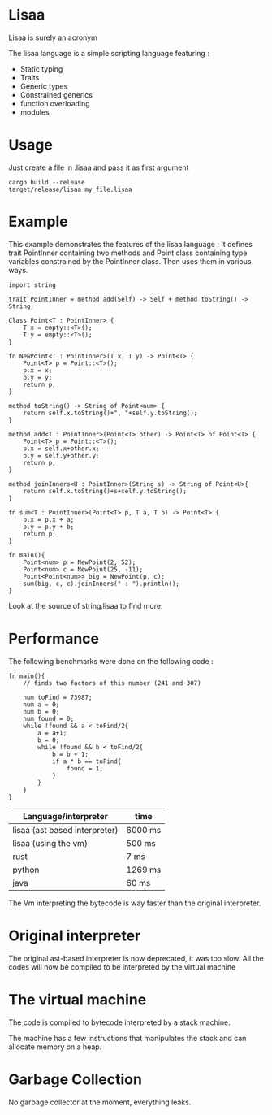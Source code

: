 # Lisaa

Lisaa is surely an acronym

The lisaa language is a simple scripting language featuring :

* Static typing
* Traits
* Generic types
* Constrained generics
* function overloading
* modules

# Usage

Just create a file in .lisaa and pass it as first argument

```
cargo build --release
target/release/lisaa my_file.lisaa
```


# Example
This example demonstrates the features of the lisaa language : 
It defines trait PointInner containing two methods and Point class containing type variables constrained by the PointInner class. 
Then uses them in various ways.
```
import string

trait PointInner = method add(Self) -> Self + method toString() -> String;

Class Point<T : PointInner> {
    T x = empty::<T>();
    T y = empty::<T>();
}

fn NewPoint<T : PointInner>(T x, T y) -> Point<T> {
    Point<T> p = Point::<T>();
    p.x = x;
    p.y = y;
    return p;
}

method toString() -> String of Point<num> {
    return self.x.toString()+", "+self.y.toString();
}

method add<T : PointInner>(Point<T> other) -> Point<T> of Point<T> {
    Point<T> p = Point::<T>();
    p.x = self.x+other.x;
    p.y = self.y+other.y;
    return p;
}

method joinInners<U : PointInner>(String s) -> String of Point<U>{
    return self.x.toString()+s+self.y.toString();
}

fn sum<T : PointInner>(Point<T> p, T a, T b) -> Point<T> {
    p.x = p.x + a;
    p.y = p.y + b;
    return p;
}

fn main(){
    Point<num> p = NewPoint(2, 52);
    Point<num> c = NewPoint(25, -11);
    Point<Point<num>> big = NewPoint(p, c);
    sum(big, c, c).joinInners(" : ").println();
}
```

Look at the source of string.lisaa to find more.

# Performance

The following benchmarks were done on the following code :
```
fn main(){
    // finds two factors of this number (241 and 307) 

    num toFind = 73987;
    num a = 0;
    num b = 0;
    num found = 0;
    while !found && a < toFind/2{
        a = a+1;
        b = 0;
        while !found && b < toFind/2{
            b = b + 1;
            if a * b == toFind{
                found = 1;
            }
        }
    }
}
```

| Language/interpreter | time  |
| -------------------- | --------- |
| lisaa (ast based interpreter) | 6000 ms |
| lisaa (using the vm) | 500 ms |
| rust | 7 ms |
| python | 1269 ms |
| java | 60 ms |

The Vm interpreting the bytecode is way faster than the original interpreter.

# Original interpreter

The original ast-based interpreter is now deprecated, it was too slow.
All the codes will now be compiled to be interpreted by the virtual machine

# The virtual machine

The code is compiled to bytecode interpreted by a stack machine.

The machine has a few instructions that manipulates the stack and can allocate memory on a heap.

# Garbage Collection

No garbage collector at the moment, everything leaks.

